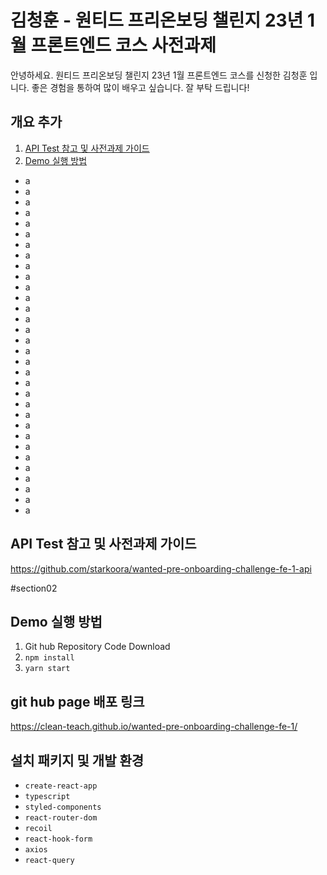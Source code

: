 # 김청훈 - 원티드 프리온보딩 챌린지 23년 1월 프론트엔드 코스 사전과제

안녕하세요.
원티드 프리온보딩 챌린지 23년 1월 프론트엔드 코스를 신청한 김청훈 입니다.
좋은 경험을 통하여 많이 배우고 싶습니다.
잘 부탁 드립니다!

## 개요 추가

1. [API Test 참고 및 사전과제 가이드](##API-Test-참고-및-사전과제-가이드)
2. [Demo 실행 방법](##Demo-실행-방법)

- a
- a
- a
- a
- a
- a
- a
- a
- a
- a
- a
- a
- a
- a
- a
- a
- a
- a
- a
- a
- a
- a
- a
- a
- a
- a
- a
- a
- a
- a
- a
- a

## API Test 참고 및 사전과제 가이드

https://github.com/starkoora/wanted-pre-onboarding-challenge-fe-1-api

#section02

## Demo 실행 방법

1. Git hub Repository Code Download
2. `npm install`
3. `yarn start`

## git hub page 배포 링크

https://clean-teach.github.io/wanted-pre-onboarding-challenge-fe-1/

## 설치 패키지 및 개발 환경

- `create-react-app`
- `typescript`
- `styled-components`
- `react-router-dom`
- `recoil`
- `react-hook-form`
- `axios`
- `react-query`
